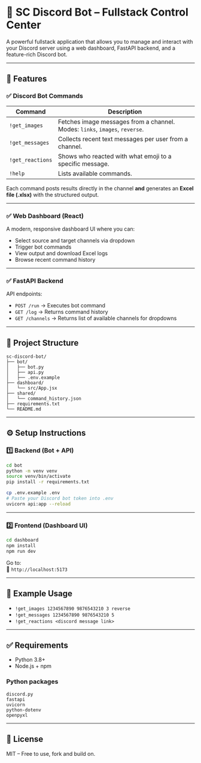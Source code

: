 # 🤖 SC Discord Bot – Fullstack Control Center

A powerful fullstack application that allows you to manage and interact with your Discord server using a web dashboard, FastAPI backend, and a feature-rich Discord bot.

---

## 🚀 Features

### ✅ Discord Bot Commands

| Command             | Description                                                                 |
|--------------------|-----------------------------------------------------------------------------|
| `!get_images`       | Fetches image messages from a channel. Modes: `links`, `images`, `reverse`. |
| `!get_messages`     | Collects recent text messages per user from a channel.                      |
| `!get_reactions`    | Shows who reacted with what emoji to a specific message.                    |
| `!help`             | Lists available commands.                                                   |

Each command posts results directly in the channel **and** generates an **Excel file (.xlsx)** with the structured output.

---

### ✅ Web Dashboard (React)

A modern, responsive dashboard UI where you can:

- Select source and target channels via dropdown
- Trigger bot commands
- View output and download Excel logs
- Browse recent command history

---

### ✅ FastAPI Backend

API endpoints:
- `POST /run` → Executes bot command
- `GET /log` → Returns command history
- `GET /channels` → Returns list of available channels for dropdowns

---

## 📁 Project Structure

```
sc-discord-bot/
├── bot/
│   ├── bot.py
│   ├── api.py
│   ├── .env.example
├── dashboard/
│   └── src/App.jsx
├── shared/
│   └── command_history.json
├── requirements.txt
└── README.md
```

---

## ⚙️ Setup Instructions

### 1️⃣ Backend (Bot + API)

```bash
cd bot
python -m venv venv
source venv/bin/activate
pip install -r requirements.txt

cp .env.example .env
# Paste your Discord bot token into .env
uvicorn api:app --reload
```

---

### 2️⃣ Frontend (Dashboard UI)

```bash
cd dashboard
npm install
npm run dev
```

Go to:  
📍 `http://localhost:5173`

---

## 🧪 Example Usage

- `!get_images 1234567890 9876543210 3 reverse`
- `!get_messages 1234567890 9876543210 5`
- `!get_reactions <discord message link>`

---

## ✅ Requirements

- Python 3.8+
- Node.js + npm

### Python packages

```
discord.py
fastapi
uvicorn
python-dotenv
openpyxl
```

---

## 🧠 License

MIT – Free to use, fork and build on.
